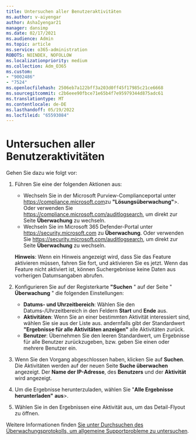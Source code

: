```yaml
---
title: Untersuchen aller Benutzeraktivitäten
ms.author: v-aiyengar
author: AshaIyengar21
manager: dansimp
ms.date: 02/17/2021
ms.audience: Admin
ms.topic: article
ms.service: o365-administration
ROBOTS: NOINDEX, NOFOLLOW
ms.localizationpriority: medium
ms.collection: Adm_O365
ms.custom:
- "9002486"
- "7524"
ms.openlocfilehash: 2506eb7a122bff3a203d0ff45f17985c21ce6668
ms.sourcegitcommit: c2b6eee90fbce71e65b4f7e95979344d875adc61
ms.translationtype: MT
ms.contentlocale: de-DE
ms.lasthandoff: 05/19/2022
ms.locfileid: "65593084"
---
```

# <a name="investigate-all-the-users-activities"></a>Untersuchen aller Benutzeraktivitäten

Gehen Sie dazu wie folgt vor:

1. Führen Sie eine der folgenden Aktionen aus:
   - Wechseln Sie in der Microsoft Purview-Complianceportal unter <https://compliance.microsoft.com>zu **"Lösungsüberwachung"**\>. Oder verwenden Sie <https://compliance.microsoft.com/auditlogsearch>, um direkt zur Seite **Überwachung** zu wechseln.
   - Wechseln Sie im Microsoft 365 Defender-Portal unter <https://security.microsoft.com> zu **Überwachung**. Oder verwenden Sie <https://security.microsoft.com/auditlogsearch>, um direkt zur Seite **Überwachung** zu wechseln.

    **Hinweis**: Wenn ein Hinweis angezeigt wird, dass Sie das Feature aktivieren müssen, fahren Sie fort, und aktivieren Sie es jetzt. Wenn das Feature nicht aktiviert ist, können Suchergebnisse keine Daten aus vorherigen Datumsangaben abrufen.

2. Konfigurieren Sie auf der Registerkarte **"Suchen** " auf der Seite " **Überwachung** " die folgenden Einstellungen:
   - **Datums- und Uhrzeitbereich**: Wählen Sie den Datums-/Uhrzeitbereich in den Feldern **Start** und **Ende** aus.
   - **Aktivitäten**: Wenn Sie an einer bestimmten Aktivität interessiert sind, wählen Sie sie aus der Liste aus. andernfalls gibt der Standardwert **"Ergebnisse für alle Aktivitäten anzeigen"** alle Aktivitäten zurück.
   - **Benutzer**: Übernehmen Sie den leeren Standardwert, um Ergebnisse für alle Benutzer zurückzugeben, bzw. geben Sie einen oder mehrere Benutzer ein.

3. Wenn Sie den Vorgang abgeschlossen haben, klicken Sie auf **Suchen**. Die Aktivitäten werden auf der neuen Seite **Suche überwachen** angezeigt. Der **Name der IP-Adresse**, des **Benutzers** und der **Aktivität** wird angezeigt.

4. Um die Ergebnisse herunterzuladen, wählen Sie "**Alle Ergebnisse herunterladen"** **aus**\>.

5. Wählen Sie in den Ergebnissen eine Aktivität aus, um das Detail-Flyout zu öffnen.

Weitere Informationen finden [Sie unter Durchsuchen des Überwachungsprotokolls, um allgemeine Supportprobleme zu untersuchen](https://docs.microsoft.com/microsoft-365/compliance/auditing-troubleshooting-scenarios).
